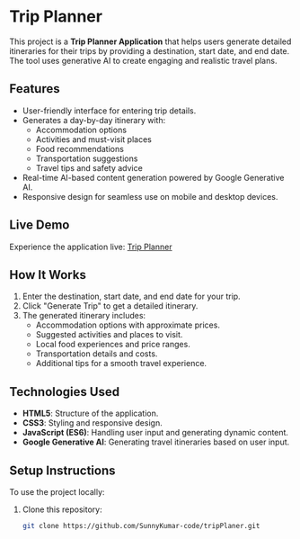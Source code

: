 # Trip Planner

This project is a **Trip Planner Application** that helps users generate detailed itineraries for their trips by providing a destination, start date, and end date. The tool uses generative AI to create engaging and realistic travel plans.

## Features

- User-friendly interface for entering trip details.
- Generates a day-by-day itinerary with:
  - Accommodation options
  - Activities and must-visit places
  - Food recommendations
  - Transportation suggestions
  - Travel tips and safety advice
- Real-time AI-based content generation powered by Google Generative AI.
- Responsive design for seamless use on mobile and desktop devices.

## Live Demo

Experience the application live: [Trip Planner](https://sunnykumar-code.github.io/tripPlanner/)

## How It Works

1. Enter the destination, start date, and end date for your trip.
2. Click "Generate Trip" to get a detailed itinerary.
3. The generated itinerary includes:
   - Accommodation options with approximate prices.
   - Suggested activities and places to visit.
   - Local food experiences and price ranges.
   - Transportation details and costs.
   - Additional tips for a smooth travel experience.

## Technologies Used

- **HTML5**: Structure of the application.
- **CSS3**: Styling and responsive design.
- **JavaScript (ES6)**: Handling user input and generating dynamic content.
- **Google Generative AI**: Generating travel itineraries based on user input.

## Setup Instructions

To use the project locally:

1. Clone this repository:
   ```bash
   git clone https://github.com/SunnyKumar-code/tripPlaner.git
